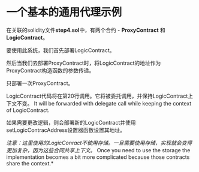# 一个基本的通用代理示例

在关联的solidity文件**step4.sol**中，有两个合约 - **ProxyContract** 和 **LogicContract**。

要使用此系统，我们首先部署LogicContract。

然后当我们去部署ProxyContract时，将LogicContract的地址作为ProxyContract构造函数的参数传递。

只部署一次ProxyContract。

LogicContract代码将在第20行调用。它将被委托调用，并保持LogicContract上下文不变。 It will be forwarded with delegate call while keeping the context of LogicContract.

如果需要更改逻辑，则会部署新的LogicContract并使用setLogicContracAddress设置器函数设置其地址。

_注意：这里使用的LogicConract不使用存储。一旦需要使用存储，实现就会变得更加复杂，因为这些合同共享上下文。_ Once you need to use the storage the implementation becomes a bit more complicated because those contracts share the context.\*
